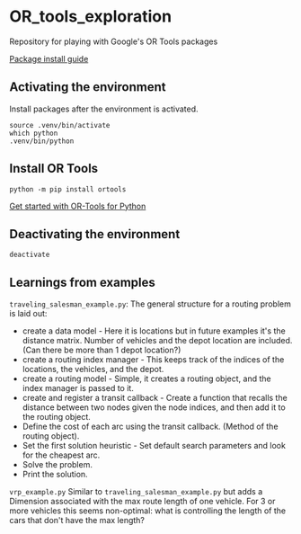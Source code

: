 # OR_tools_exploration
Repository for playing with Google's OR Tools packages

[Package install guide](https://packaging.python.org/en/latest/guides/installing-using-pip-and-virtual-environments/)

## Activating the environment  
Install packages after the environment is activated.  
```
source .venv/bin/activate  
which python  
.venv/bin/python
```
## Install OR Tools
`python -m pip install ortools`

[Get started with OR-Tools for Python](https://developers.google.com/optimization/introduction/python)


## Deactivating the environment  
`deactivate`  


## Learnings from examples
`traveling_salesman_example.py`: The general structure for a routing problem is laid out:
* create a data model - Here it is locations but in future examples it's the distance matrix.  Number of vehicles and the depot location are included. (Can there be more than 1 depot location?)
* create a routing index manager - This keeps track of the indices of the locations, the vehicles, and the depot.
* create a routing model - Simple, it creates a routing object, and the index manager is passed to it.
* create and register a transit callback - Create a function that recalls the distance between two nodes given the node indices, and then add it to the routing object.
* Define the cost of each arc using the transit callback. (Method of the routing object).
* Set the first solution heuristic - Set default search parameters and look for the cheapest arc.
* Solve the problem.
* Print the solution.

`vrp_example.py`
Similar to `traveling_salesman_example.py` but adds a Dimension associated with the max route length of one vehicle.  For 3 or more vehicles this seems non-optimal:  what is controlling the length of the cars that don't have the max length?

